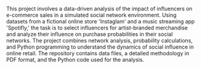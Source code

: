 This project involves a data-driven analysis of the impact of influencers on e-commerce sales in a simulated social network environment. Using datasets from a fictional online store 'Instaglam' and a music streaming app 'Spotifly,' the task is to select influencers for artist-branded merchandise and analyze their influence on purchase probabilities in their social networks. The project combines network analysis, probability calculations, and Python programming to understand the dynamics of social influence in online retail. The repository contains data files, a detailed methodology in PDF format, and the Python code used for the analysis.
